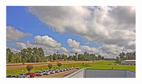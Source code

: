 ![AJJAIDAVE-StoryAuthorEngine-](https://github.com/StateDocuments/Mississippi/blob/master/091120201019_t.jpg)
